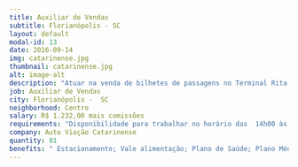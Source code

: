 ```yaml
---
title: Auxiliar de Vendas
subtitle: Florianópolis - SC
layout: default
modal-id: 13
date: 2016-09-14
img: catarinense.jpg
thumbnail: catarinense.jpg
alt: image-alt
description: "Atuar na venda de bilhetes de passagens no Terminal Rita Maria - Florianópolis."
job: Auxiliar de Vendas
city: Florianópolis -  SC
neighborhood: Centro
salary: R$ 1.232,00 mais comissões
requirements: "Disponibilidade para trabalhar no horário das  14h00 às 22h00"
company: Auto Viação Catarinense
quantity: 01
benefits: "	Estacionamento; Vale alimentação; Plano de Saúde; Plano Médico; PPR/PL"
---
```

